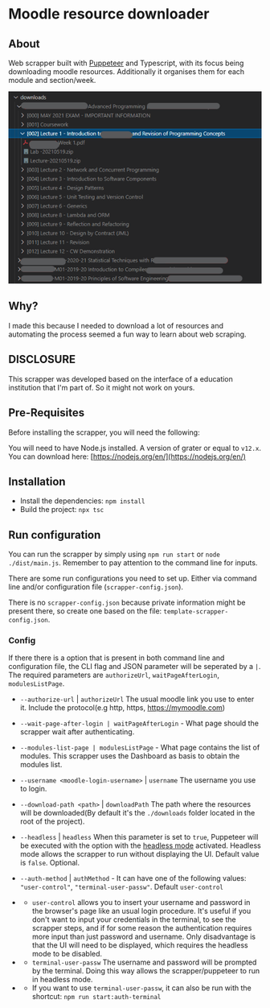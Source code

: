 # Moodle resource downloader


## About
Web scrapper built with [Puppeteer](https://developers.google.com/web/tools/puppeteer/) and Typescript, with its focus being downloading moodle resources. Additionally it organises them for each module and section/week.

![Structured file resources](downloads_folder_screenshot.png "Structured file resources")
## Why?
I made this because I needed to download a lot of resources and automating the process seemed a fun way to learn about web scraping.

## DISCLOSURE
This scrapper was developed based on the interface of a education institution that I'm part of. So it might not work on yours.

## Pre-Requisites
Before installing the scrapper, you will need the following:


You will need to have Node.js installed. A version of grater or equal to `v12.x`.
You can download here: [https://nodejs.org/en/](https://nodejs.org/en/)
## Installation

- Install the dependencies: `npm install`
- Build the project: `npx tsc`

## Run configuration
You can run the scrapper by simply using `npm run start` or `node ./dist/main.js`. Remember to pay attention to the command line for inputs.

There are some run configurations you need to set up. Either via command line and/or configuration file (`scrapper-config.json`).


There is no `scrapper-config.json` because private information might be present there, so create one based on the file: `template-scrapper-config.json`.

### Config
If there there is a option that is present in both command line and configuration file, the CLI flag and JSON parameter will be seperated by a `|`. The required parameters are `authorizeUrl`, `waitPageAfterLogin`, `modulesListPage`.


- `--authorize-url` | `authorizeUrl` The usual moodle link you use to enter it. Include the protocol(e.g http, https, https://mymoodle.com)
- `--wait-page-after-login | waitPageAfterLogin` - What page should the scrapper wait after authenticating.
- `--modules-list-page | modulesListPage` - What page contains the list of modules. This scrapper uses the Dashboard as basis to obtain the modules list.
- `--username <moodle-login-username>` | `username` The username you use to login.
- `--download-path <path>` | `downloadPath` The path where the resources will be downloaded(By default it's the `./downloads` folder located in the root of the project).

- `--headless` | `headless` When this parameter is set to `true`, Puppeteer will be executed with the option with the [headless mode](https://pptr.dev/api/puppeteer.browserlaunchargumentoptions.headless/) activated. Headless mode allows the scrapper to run without displaying the UI. Default value is `false`. Optional.

- `--auth-method` | `authMethod` - It can have one of the following values: `"user-control"`, `"terminal-user-passw"`. Default `user-control`


- - `user-control` allows you to insert your username and password in the browser's page like an usual login procedure.
It's useful if you don't want to input your credentials in the terminal, to see the scrapper steps, and if for some reason the authentication requires more input than just password and username.
Only disadvantage is that the UI will need to be displayed, which requires the headless mode to be disabled.


- - `terminal-user-passw` The username and password will be prompted by the terminal. Doing this way allows the scrapper/puppeteer to run in headless mode.

- - If you want to use `terminal-user-passw`, it can also be run with the shortcut: `npm run start:auth-terminal`


